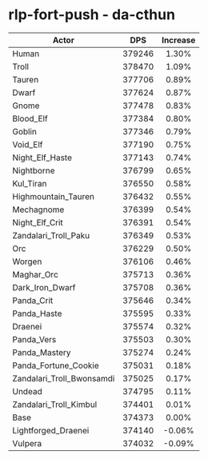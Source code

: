 # rlp-fort-push - da-cthun
| Actor | DPS | Increase |
|---|:---:|:---:|
|Human|379246|1.30%|
|Troll|378470|1.09%|
|Tauren|377706|0.89%|
|Dwarf|377624|0.87%|
|Gnome|377478|0.83%|
|Blood_Elf|377384|0.80%|
|Goblin|377346|0.79%|
|Void_Elf|377190|0.75%|
|Night_Elf_Haste|377143|0.74%|
|Nightborne|376799|0.65%|
|Kul_Tiran|376550|0.58%|
|Highmountain_Tauren|376432|0.55%|
|Mechagnome|376399|0.54%|
|Night_Elf_Crit|376391|0.54%|
|Zandalari_Troll_Paku|376349|0.53%|
|Orc|376229|0.50%|
|Worgen|376106|0.46%|
|Maghar_Orc|375713|0.36%|
|Dark_Iron_Dwarf|375708|0.36%|
|Panda_Crit|375646|0.34%|
|Panda_Haste|375595|0.33%|
|Draenei|375574|0.32%|
|Panda_Vers|375503|0.30%|
|Panda_Mastery|375274|0.24%|
|Panda_Fortune_Cookie|375031|0.18%|
|Zandalari_Troll_Bwonsamdi|375025|0.17%|
|Undead|374795|0.11%|
|Zandalari_Troll_Kimbul|374401|0.01%|
|Base|374373|0.00%|
|Lightforged_Draenei|374140|-0.06%|
|Vulpera|374032|-0.09%|
